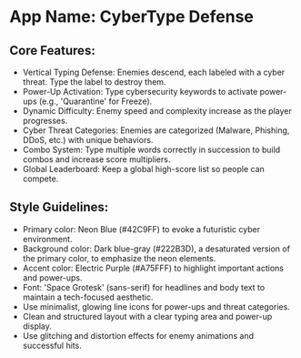 # **App Name**: CyberType Defense

## Core Features:

- Vertical Typing Defense: Enemies descend, each labeled with a cyber threat. Type the label to destroy them.
- Power-Up Activation: Type cybersecurity keywords to activate power-ups (e.g., 'Quarantine' for Freeze).
- Dynamic Difficulty: Enemy speed and complexity increase as the player progresses.
- Cyber Threat Categories: Enemies are categorized (Malware, Phishing, DDoS, etc.) with unique behaviors.
- Combo System: Type multiple words correctly in succession to build combos and increase score multipliers.
- Global Leaderboard: Keep a global high-score list so people can compete.

## Style Guidelines:

- Primary color: Neon Blue (#42C9FF) to evoke a futuristic cyber environment.
- Background color: Dark blue-gray (#222B3D), a desaturated version of the primary color, to emphasize the neon elements.
- Accent color: Electric Purple (#A75FFF) to highlight important actions and power-ups.
- Font: 'Space Grotesk' (sans-serif) for headlines and body text to maintain a tech-focused aesthetic.
- Use minimalist, glowing line icons for power-ups and threat categories.
- Clean and structured layout with a clear typing area and power-up display.
- Use glitching and distortion effects for enemy animations and successful hits.